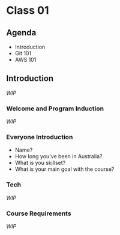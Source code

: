 # Class 01

## Agenda

 - Introduction
 - Git 101
 - AWS 101

## Introduction

*WIP*

### Welcome and Program Induction

*WIP*

### Everyone Introduction

- Name?
- How long you've been in Australia?
- What is you skillset?
- What is your main goal with the course?

### Tech

*WIP*

### Course Requirements

*WIP*
